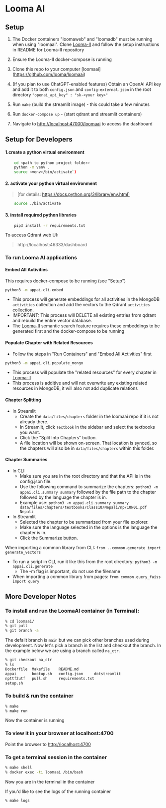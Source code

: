 # Looma AI

## Setup

1. The Docker containers "loomaweb" and "loomadb" must be running when using "loomaai". Clone [Looma-II](https://github.com/looma/Looma-II) and follow the setup instructions in README for Looma-II repository
2. Ensure the Looma-II docker-compose is running
3. Clone this repo to your computer [loomaai] (https://github.com/looma/loomaai)
4. (If you plan to use ChatGPT-enabled features) Obtain an OpenAI API key and add it to both `config.json` and `config-external.json` in the root directory
   `"openai_api_key" : "sk-<your key>"`

5. Run `make` (build the streamlit image) - this could take a few minutes 
6. Run `docker-compose up` - (start qdrant and streamlit containers)
7. Navigate to [http://localhost:47000/loomaai](http://localhost:47000/loomaai) to access the dashboard

## Setup for Developers

#### 1.create a python virtual environment

```bash
	cd <path to python project folder>
	python -m venv .
	source <venv>/bin/activate`)
```
#### 2. activate your python virtual environment

>[for details:   https://docs.python.org/3/library/env.html] 

```bash
	source ./bin/activate
```
#### 3. install required python libraries

```bash
	pip3 install -r requirements.txt
```
To access Qdrant web UI:
>http://localhost:46333/dashboard


### To run Looma AI applications

#### Embed All Activities

This requires  docker-compose to be running (see "Setup")

```bash
python3 -m appai.cli.embed 
```
* This process will generate embeddings for all activities in the MongoDB `activities` collection and add the vectors to the Qdrant `activities` collection.
* IMPORTANT: This process will DELETE all existing entries from qdrant and rebuild the entire vector database.
* The [Looma-II](https://github.com/looma/Looma-II) semantic search feature requires these embeddings to be generated first and the docker-compose to be running


#### Populate Chapter with Related Resources

* Follow the steps in "Run Containers" and "Embed All Activities" first

```bash
python3 -m appai.cli.populate_mongo
```
* This process will populate the "related resources" for every chapter in [Looma-II](https://github.com/looma/Looma-II)
* This process is additive and will not overwrite any existing related resources in MongoDB, it will also not add duplicate relations


#### Chapter Splitting

* In Streamlit
  * Create the `data/files/chapters` folder in the loomaai repo if it is not already there.
  * In Streamlit, click `Textbook` in the sidebar and select the textbooks you want.
  * Click the "Split Into Chapters" button. 
  * A file location will be shown on-screen. That location is synced, so the chapters will also be in `data/files/chapters` within this folder.

#### Chapter Summaries

* In CLI
  * Make sure you are in the root directory and that the API is in the config.json file.
  * Use the following command to summarize the chapters:
    `python3 -m appai.cli.summary summary` followed by the file path to the chapter followed by the language the chapter is in.
  * Example use: `python3 -m appai.cli.summary summary data/files/chapters/textbooks/Class10/Nepali/np/10N01.pdf Nepali`
* In Streamlit
  * Selected the chapter to be summarized from your file explorer.
  * Make sure the language selected in the options is the language the chapter is in.
  * Click the Summarize button.



When importing a common library from CLI: `from ..common.generate import generate_vectors`
* To run a script in CLI, run it like this from the root directory: `python3 -m appai.cli.generate`
  * The -m flag is important, do not use the filename
* When importing a common library from pages: `from common.query_faiss import query`

## More Developer Notes

### To install and run the LoomaAI container (in Terminal):

```bash
% cd loomaai/
% git pull
% git branch -a
```
The defailt branch is `main` but we can pick other branches used during development.
Now let's pick a branch in the list and checkout the branch. In the example below we are
using a branch called `na_ctr`.

```bash
% git checkout na_ctr
% ls
Dockerfile  Makefile    README.md
appai       bootup.sh   config.json     dotstreamlit
npttf2utf   pull.sh     requirements.txt
setup.sh

```

### To build & run the container
```bash
% make
% make run
```
Now the container is running

### To view it in your browser at localhost:4700

Point the browser to [http://localhost:4700](http://localhost:4700)

### To get a terminal session in the container
```bash
% make shell
% docker exec -ti loomaai /bin/bash
```
Now you are in the terminal in the container

If you'd like to see the logs of the running container
```bash
% make logs
```
